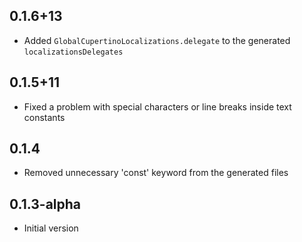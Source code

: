 ## 0.1.6+13

- Added `GlobalCupertinoLocalizations.delegate` to the generated `localizationsDelegates`


## 0.1.5+11

- Fixed a problem with special characters or line breaks inside text constants

## 0.1.4

- Removed unnecessary 'const' keyword from the generated files

## 0.1.3-alpha

- Initial version
